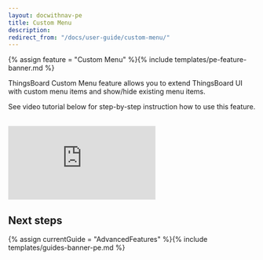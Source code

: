 ```yaml
---
layout: docwithnav-pe
title: Custom Menu
description:  
redirect_from: "/docs/user-guide/custom-menu/"
---
```


{% assign feature = "Custom Menu" %}{% include templates/pe-feature-banner.md %}

ThingsBoard Custom Menu feature allows you to extend ThingsBoard UI with custom menu items 
and show/hide existing menu items.

See video tutorial below for step-by-step instruction how to use this feature.

<br/>
<div id="video">  
    <div id="video_wrapper">
        <iframe src="https://www.youtube.com/embed/VSNZWl1NjWU" frameborder="0" allowfullscreen></iframe>
    </div>
</div> 
 
## Next steps

{% assign currentGuide = "AdvancedFeatures" %}{% include templates/guides-banner-pe.md %}

